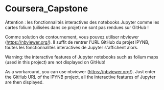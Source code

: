 # Coursera_Capstone

Attention : les fonctionnalités interactives des notebooks Jupyter comme les cartes folium (uilisées dans ce projet) ne sont pas rendues sur GitHub !

Comme solution de contournement, vous pouvez utiliser nbviewer (https://nbviewer.org/). Il suffit de rentrer l'URL GitHub du projet IPYNB,
toutes les fonctionnalités interactives de Jupyter s'affichent alors.

Warning: the interactive features of Jupyter notebooks such as folium maps (used in this project) are not displayed on GitHub!

As a workaround, you can use nbviewer (https://nbviewer.org/). Just enter the GitHub URL of the IPYNB project,
all the interactive features of Jupyter are then displayed.


